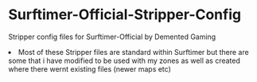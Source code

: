 # Surftimer-Official-Stripper-Config
Stripper config files for Surftimer-Official by Demented Gaming

<li> Most of these Stripper files are standard within Surftimer but there are some that i have modified to be used with my zones as well as created where there wernt existing files (newer maps etc)
